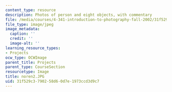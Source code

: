 ```yaml
---
content_type: resource
description: Photos of person and eight objects, with commentary
file: /media/courses/4-341-introduction-to-photography-fall-2002/31f529c3790258d60d7e1973ccd3d9c7_noren2.JPG
file_type: image/jpeg
image_metadata:
  caption: ''
  credit: ''
  image-alt: ''
learning_resource_types:
- Projects
ocw_type: OCWImage
parent_title: Projects
parent_type: CourseSection
resourcetype: Image
title: noren2.JPG
uid: 31f529c3-7902-58d6-0d7e-1973ccd3d9c7
---
```

